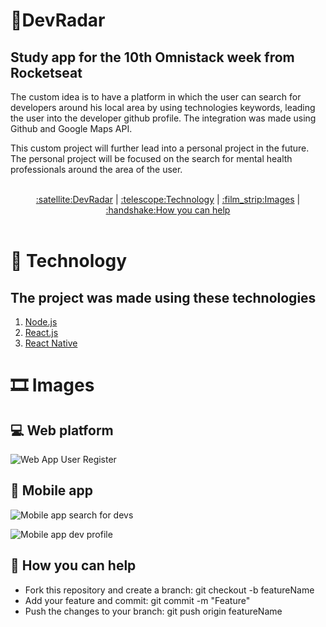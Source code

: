 # :satellite:DevRadar

## Study app for the 10th Omnistack week from Rocketseat

The custom idea is to have a platform in which the user can search for developers around his local area by using technologies keywords, leading the user into the developer github profile. The integration was made using Github and Google Maps API.

This custom project will further lead into a personal project in the future. The personal project will be focused on the search for mental health professionals around the area of the user. 

<p align="center"><br>
  <a href="https://github.com/everton4292/omnistack10#satelite-DevRadar">:satellite:DevRadar</a>  | 
  <a href="https://github.com/everton4292/Omnistack10#telescope-Technology">:telescope:Technology</a>  | 
  <a href="https://github.com/everton4292/Omnistack10#film_strip-images">:film_strip:Images</a>  | 
  <a href="https://github.com/everton4292/Omnistack10#handshake-how-you-can-help">:handshake:How you can help</a>
  <br><br>
 </p>
 

# :telescope: Technology
## The project was made using these technologies
1. [Node.js](https://nodejs.org/en/)
1. [React.js](https://reactjs.org/docs/getting-started.html)
1. [React Native](https://reactnative.dev)

# :film_strip: Images

## :computer: Web platform
![Web App User Register](https://i.imgur.com/VsMS6jm.png)

## :vibration_mode: Mobile app
![Mobile app search for devs](https://i.imgur.com/22CHBhE.png)

![Mobile app dev profile](https://i.imgur.com/XN1sb2r.png)

## :handshake: How you can help
* Fork this repository and create a branch: git checkout -b featureName 
* Add your feature and commit: git commit -m "Feature"
* Push the changes to your branch: git push origin featureName




